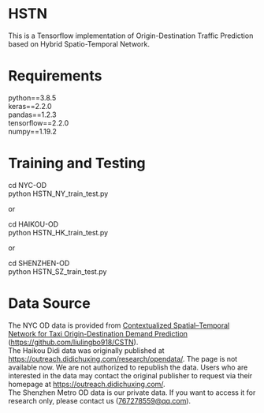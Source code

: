 # HSTN
This is a Tensorflow implementation of Origin-Destination Traffic Prediction based on Hybrid Spatio-Temporal Network.

# Requirements
python==3.8.5   
keras==2.2.0    
pandas==1.2.3     
tensorflow==2.2.0    
numpy==1.19.2

# Training and Testing
cd NYC-OD     
python HSTN_NY_train_test.py

or

cd HAIKOU-OD    
python HSTN_HK_train_test.py

or

cd SHENZHEN-OD    
python HSTN_SZ_train_test.py

# Data Source
The NYC OD data is provided from [Contextualized Spatial–Temporal Network for Taxi Origin-Destination Demand Prediction](https://ieeexplore.ieee.org/abstract/document/8720246) (https://github.com/liulingbo918/CSTN).  
The Haikou Didi data was originally published at https://outreach.didichuxing.com/research/opendata/. The page is not available now. We are not authorized to republish the data. Users who are interested in the data may contact the original publisher to request via their homepage at https://outreach.didichuxing.com/.   
The Shenzhen Metro OD data is our private data. If you want to access it for research only, please contact us (767278559@qq.com).
